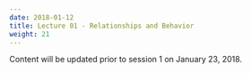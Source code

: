 ```yaml
---
date: 2018-01-12
title: Lecture 01 - Relationships and Behavior
weight: 21
---
```


Content will be updated prior to session 1 on January 23, 2018.